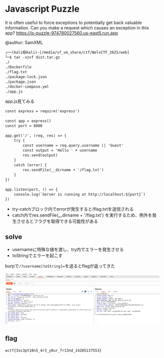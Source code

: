 # Javascript Puzzle


It is often useful to force exceptions to potentially get back valuable information.
Can you make a request which causes an exception in this app?
https://js-puzzle-974780027560.us-east5.run.app

@author: SamXML


```
┌──(kali㉿kali)-[/media/sf_vm_share/ctf/WolvCTF_2025/web]
└─$ tar -xzvf dist.tar.gz
./
./Dockerfile
./flag.txt
./package-lock.json
./package.json
./docker-compose.yml
./app.js
```


app.js見てみる
```
const express = require('express')

const app = express()
const port = 8000

app.get('/', (req, res) => {
    try {
        const username = req.query.username || 'Guest'
        const output = 'Hello ' + username
        res.send(output)
    }
    catch (error) {
        res.sendFile(__dirname + '/flag.txt')
    }
})

app.listen(port, () => {
    console.log(`Server is running at http://localhost:${port}`)
})
```
- try-catchブロック内でerrorが発生すると/flag.txtを送信される
- catch内でres.sendFile(__dirname + '/flag.txt') を実行するため、例外を発生させるとフラグを取得できる可能性がある


## solve

- usernameに特殊な値を渡し、try内でエラーを発生させる
- toStringでエラーを起こす


burpで`/?username[toString]=`を送るとflagが返ってきた


![](image.png)

## flag
`wctf{3xc3pt10n5_4r3_y0ur_fr13nd_14285137553}`